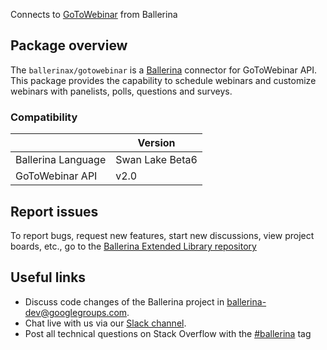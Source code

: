Connects to [GoToWebinar](https://developer.goto.com/GoToWebinarV2/) from Ballerina

## Package overview
The `ballerinax/gotowebinar` is a [Ballerina](https://ballerina.io/) connector for GoToWebinar API.
This package provides the capability to schedule webinars and customize webinars with panelists, polls, questions and surveys.

### Compatibility
|                    | Version         |
|--------------------|-----------------|
| Ballerina Language | Swan Lake Beta6 | 
| GoToWebinar API    | v2.0            |

## Report issues
To report bugs, request new features, start new discussions, view project boards, etc., go to the [Ballerina Extended Library repository](https://github.com/ballerina-platform/ballerina-extended-library)

## Useful links
- Discuss code changes of the Ballerina project in [ballerina-dev@googlegroups.com](mailto:ballerina-dev@googlegroups.com).
- Chat live with us via our [Slack channel](https://ballerina.io/community/slack/).
- Post all technical questions on Stack Overflow with the [#ballerina](https://stackoverflow.com/questions/tagged/ballerina) tag
